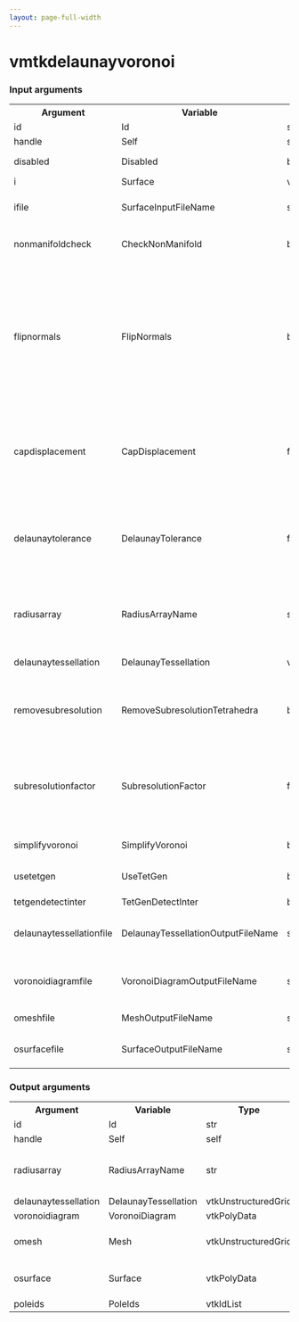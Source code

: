 ```yaml
---
layout: page-full-width
---
```

<h1>vmtkdelaunayvoronoi</h1>
<h3>Input arguments</h3>
<table class="vmtkscripts">
<tr>
<th>Argument</th><th>Variable</th><th>Type</th><th>Length</th><th>Range</th><th>Default</th><th>Description</th>
</tr>
<tr><td>id</td><td>Id</td><td>str</td><td>1</td><td></td><td>0</td><td>script id</td>
</tr>
<tr><td>handle</td><td>Self</td><td>self</td><td>1</td><td></td><td></td><td>handle to self</td>
</tr>
<tr><td>disabled</td><td>Disabled</td><td>bool</td><td>1</td><td></td><td>0</td><td>disable execution and piping</td>
</tr>
<tr><td>i</td><td>Surface</td><td>vtkPolyData</td><td>1</td><td></td><td></td><td>the input surface</td>
</tr>
<tr><td>ifile</td><td>SurfaceInputFileName</td><td>str</td><td>1</td><td></td><td></td><td>filename for the default Surface reader</td>
</tr>
<tr><td>nonmanifoldcheck</td><td>CheckNonManifold</td><td>bool</td><td>1</td><td></td><td>0</td><td>toggle checking the surface for non-manifold edges</td>
</tr>
<tr><td>flipnormals</td><td>FlipNormals</td><td>bool</td><td>1</td><td></td><td>0</td><td>flip normals after outward normal computation; outward oriented normals must be computed for the removal of outer tetrahedra; the algorithm might fail so for weird geometries, so changing this might solve the problem</td>
</tr>
<tr><td>capdisplacement</td><td>CapDisplacement</td><td>float</td><td>1</td><td></td><td>0.0</td><td>displacement of the center points of caps at open profiles along their normals (avoids the creation of degenerate tetrahedra)</td>
</tr>
<tr><td>delaunaytolerance</td><td>DelaunayTolerance</td><td>float</td><td>1</td><td></td><td>0.001</td><td>tolerance for evaluating coincident points during Delaunay tessellation, evaluated as a fraction of the bounding box</td>
</tr>
<tr><td>radiusarray</td><td>RadiusArrayName</td><td>str</td><td>1</td><td></td><td>MaximumInscribedSphereRadius</td><td>name of the array where radius values of maximal inscribed spheres have to be stored</td>
</tr>
<tr><td>delaunaytessellation</td><td>DelaunayTessellation</td><td>vtkUnstructuredGrid</td><td>1</td><td></td><td></td><td>optional input Delaunay tessellation</td>
</tr>
<tr><td>removesubresolution</td><td>RemoveSubresolutionTetrahedra</td><td>bool</td><td>1</td><td></td><td>0</td><td>toggle removal of subresolution tetrahedra from Delaunay tessellation</td>
</tr>
<tr><td>subresolutionfactor</td><td>SubresolutionFactor</td><td>float</td><td>1</td><td>(0.0,)</td><td>1.0</td><td>factor for removal of subresolution tetrahedra, expressing the size of the circumsphere relative to the local edge length size of surface triangles</td>
</tr>
<tr><td>simplifyvoronoi</td><td>SimplifyVoronoi</td><td>bool</td><td>1</td><td></td><td>0</td><td>toggle simplification of Voronoi diagram</td>
</tr>
<tr><td>usetetgen</td><td>UseTetGen</td><td>bool</td><td>1</td><td></td><td>0</td><td>toggle use TetGen to compute Delaunay tessellation</td>
</tr>
<tr><td>tetgendetectinter</td><td>TetGenDetectInter</td><td>bool</td><td>1</td><td></td><td>1</td><td>TetGen option</td>
</tr>
<tr><td>delaunaytessellationfile</td><td>DelaunayTessellationOutputFileName</td><td>str</td><td>1</td><td></td><td></td><td>filename for the default DelaunayTessellation writer</td>
</tr>
<tr><td>voronoidiagramfile</td><td>VoronoiDiagramOutputFileName</td><td>str</td><td>1</td><td></td><td></td><td>filename for the default VoronoiDiagram writer</td>
</tr>
<tr><td>omeshfile</td><td>MeshOutputFileName</td><td>str</td><td>1</td><td></td><td></td><td>filename for the default Mesh writer</td>
</tr>
<tr><td>osurfacefile</td><td>SurfaceOutputFileName</td><td>str</td><td>1</td><td></td><td></td><td>filename for the default Surface writer</td>
</tr>
</table>
<h3>Output arguments</h3>
<table class="vmtkscripts">
<tr>
<th>Argument</th><th>Variable</th><th>Type</th><th>Length</th><th>Range</th><th>Default</th><th>Description</th>
</tr>
<tr><td>id</td><td>Id</td><td>str</td><td>1</td><td></td><td>0</td><td>script id</td>
</tr>
<tr><td>handle</td><td>Self</td><td>self</td><td>1</td><td></td><td></td><td>handle to self</td>
</tr>
<tr><td>radiusarray</td><td>RadiusArrayName</td><td>str</td><td>1</td><td></td><td>MaximumInscribedSphereRadius</td><td>name of the array where radius values of maximal inscribed spheres are stored</td>
</tr>
<tr><td>delaunaytessellation</td><td>DelaunayTessellation</td><td>vtkUnstructuredGrid</td><td>1</td><td></td><td></td><td></td>
</tr>
<tr><td>voronoidiagram</td><td>VoronoiDiagram</td><td>vtkPolyData</td><td>1</td><td></td><td></td><td></td>
</tr>
<tr><td>omesh</td><td>Mesh</td><td>vtkUnstructuredGrid</td><td>1</td><td></td><td></td><td>conveniently named DelaunayTessellation output</td>
</tr>
<tr><td>osurface</td><td>Surface</td><td>vtkPolyData</td><td>1</td><td></td><td></td><td>conveniently named VoronoiDiagram output</td>
</tr>
<tr><td>poleids</td><td>PoleIds</td><td>vtkIdList</td><td>1</td><td></td><td></td><td></td>
</tr>
</table>

